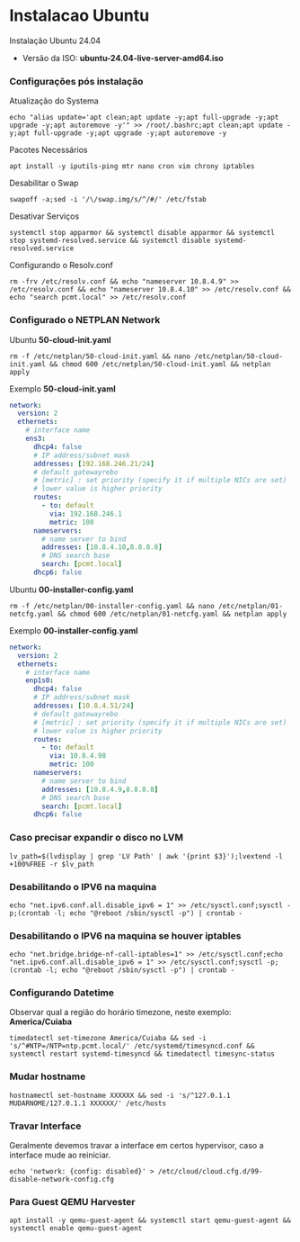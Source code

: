 # Instalacao Ubuntu

Instalação Ubuntu 24.04
 - Versão da ISO: **ubuntu-24.04-live-server-amd64.iso**

### Configurações pós instalação
Atualização do Systema
```shell
echo "alias update='apt clean;apt update -y;apt full-upgrade -y;apt upgrade -y;apt autoremove -y'" >> /root/.bashrc;apt clean;apt update -y;apt full-upgrade -y;apt upgrade -y;apt autoremove -y
```
Pacotes Necessários
```shell
apt install -y iputils-ping mtr nano cron vim chrony iptables
```
Desabilitar o Swap
```shell
swapoff -a;sed -i '/\/swap.img/s/^/#/' /etc/fstab
```
Desativar Serviços
```shell
systemctl stop apparmor && systemctl disable apparmor && systemctl stop systemd-resolved.service && systemctl disable systemd-resolved.service
```
Configurando o Resolv.conf
```shell
rm -frv /etc/resolv.conf && echo "nameserver 10.8.4.9" >> /etc/resolv.conf && echo "nameserver 10.8.4.10" >> /etc/resolv.conf && echo "search pcmt.local" >> /etc/resolv.conf
```
### Configurado o NETPLAN Network
Ubuntu **50-cloud-init.yaml**
<!-- ```shell
rm -f /etc/netplan/50-cloud-init.yaml && bash -c 'echo "network:\n  version: 2\n  ethernets:\n    ens3:\n      dhcp4: false\n      addresses: [192.168.246.23/24]\n      routes:\n        - to: default\n          via: 192.168.246.1\n          metric: 100\n      nameservers:\n        addresses: [10.8.4.10,8.8.8.8]\n        search: [pcmt.local]\n      dhcp6: false" > /etc/netplan/50-cloud-init.yaml' && chmod 600 /etc/netplan/50-cloud-init.yaml && netplan apply
``` -->
```shell
rm -f /etc/netplan/50-cloud-init.yaml && nano /etc/netplan/50-cloud-init.yaml && chmod 600 /etc/netplan/50-cloud-init.yaml && netplan apply
```
Exemplo **50-cloud-init.yaml**
```yaml
network:
  version: 2
  ethernets:
    # interface name
    ens3:
      dhcp4: false
      # IP address/subnet mask
      addresses: [192.168.246.21/24]
      # default gatewayrebo
      # [metric] : set priority (specify it if multiple NICs are set)
      # lower value is higher priority
      routes:
        - to: default
          via: 192.168.246.1
          metric: 100
      nameservers:
        # name server to bind
        addresses: [10.8.4.10,8.8.8.8]
        # DNS search base
        search: [pcmt.local]
      dhcp6: false
```
Ubuntu **00-installer-config.yaml**
```shell
rm -f /etc/netplan/00-installer-config.yaml && nano /etc/netplan/01-netcfg.yaml && chmod 600 /etc/netplan/01-netcfg.yaml && netplan apply
```
Exemplo **00-installer-config.yaml**
```yaml
network:
  version: 2
  ethernets:
    # interface name
    enp1s0:
      dhcp4: false
      # IP address/subnet mask
      addresses: [10.8.4.51/24]
      # default gatewayrebo
      # [metric] : set priority (specify it if multiple NICs are set)
      # lower value is higher priority
      routes:
        - to: default
          via: 10.8.4.98
          metric: 100
      nameservers:
        # name server to bind
        addresses: [10.8.4.9,8.8.8.8]
        # DNS search base
        search: [pcmt.local]
      dhcp6: false
```
### Caso precisar expandir o disco no LVM
```shell
lv_path=$(lvdisplay | grep 'LV Path' | awk '{print $3}');lvextend -l +100%FREE -r $lv_path
```
### Desabilitando o IPV6 na maquina
```shell
echo "net.ipv6.conf.all.disable_ipv6 = 1" >> /etc/sysctl.conf;sysctl -p;(crontab -l; echo "@reboot /sbin/sysctl -p") | crontab -
```
### Desabilitando o IPV6 na maquina se houver iptables
```shell
echo "net.bridge.bridge-nf-call-iptables=1" >> /etc/sysctl.conf;echo "net.ipv6.conf.all.disable_ipv6 = 1" >> /etc/sysctl.conf;sysctl -p;(crontab -l; echo "@reboot /sbin/sysctl -p") | crontab -
```

### Configurando Datetime
Observar qual a região do horário timezone, neste exemplo: **America/Cuiaba**
```shell
timedatectl set-timezone America/Cuiaba && sed -i 's/^#NTP=/NTP=ntp.pcmt.local/' /etc/systemd/timesyncd.conf && systemctl restart systemd-timesyncd && timedatectl timesync-status
```
### Mudar hostname
```shell
hostnamectl set-hostname XXXXXX && sed -i 's/^127.0.1.1 MUDARNOME/127.0.1.1 XXXXXX/' /etc/hosts
```
### Travar Interface
Geralmente devemos travar a interface em certos hypervisor, caso a interface mude ao reiniciar.
```shell
echo 'network: {config: disabled}' > /etc/cloud/cloud.cfg.d/99-disable-network-config.cfg
```
### Para Guest QEMU Harvester
```shell
apt install -y qemu-guest-agent && systemctl start qemu-guest-agent && systemctl enable qemu-guest-agent
```